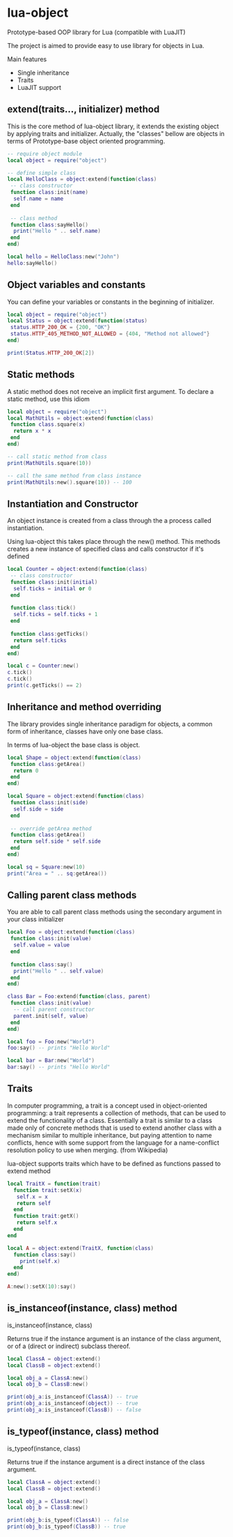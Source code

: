 # lua-object
Prototype-based OOP library for Lua (compatible with LuaJIT)

The project is aimed to provide easy to use library for objects in Lua.

Main features
* Single inheritance
* Traits
* LuaJIT support

## extend(traits..., initializer) method

This is the core method of lua-object library, it extends the existing object by applying traits and initializer.
Actually, the "classes" bellow are objects in terms of Prototype-base object oriented programming.

```lua
-- require object module
local object = require("object")

-- define simple class
local HelloClass = object:extend(function(class)
 -- class constructor
 function class:init(name)
  self.name = name
 end
 
 -- class method
 function class:sayHello()
  print("Hello " .. self.name)
 end
end)

local hello = HelloClass:new("John")
hello:sayHello()
```

## Object variables and constants ##
You can define your variables or constants in the beginning of initializer.

```lua
local object = require("object")
local Status = object:extend(function(status)
 status.HTTP_200_OK = {200, "OK"}
 status.HTTP_405_METHOD_NOT_ALLOWED = {404, "Method not allowed"}
end)

print(Status.HTTP_200_OK[2])
```

## Static methods ###
A static method does not receive an implicit first argument. To declare a static method, use this idiom
```lua
local object = require("object")
local MathUtils = object:extend(function(class)
 function class.square(x)
  return x * x
 end
end)

-- call static method from class
print(MathUtils.square(10))

-- call the same method from class instance
print(MathUtils:new().square(10)) -- 100
```

## Instantiation and Constructor ##
An object instance is created from a class through the a process called instantiation.

Using lua-object this takes place through the new() method. This methods creates a new instance of specified class and calls constructor if it's defined

```lua
local Counter = object:extend(function(class)
 -- class constructor
 function class:init(initial)
  self.ticks = initial or 0
 end
 
 function class:tick()
  self.ticks = self.ticks + 1
 end
 
 function class:getTicks()
  return self.ticks
 end
end)

local c = Counter:new()
c.tick()
c.tick()
print(c.getTicks() == 2)
```

## Inheritance and method overriding ##
The library provides single inheritance paradigm for objects, a common form of inheritance, classes have only one base class.

In terms of lua-object the base class is object.
```lua
local Shape = object:extend(function(class)
 function class:getArea()
  return 0
 end
end)

local Square = object:extend(function(class)
 function class:init(side)
  self.side = side
 end
 
 -- override getArea method
 function class:getArea()
  return self.side * self.side
 end
end)

local sq = Square:new(10)
print("Area = " .. sq:getArea())
```

## Calling parent class methods ##
You are able to call parent class methods using the secondary argument in your class initializer

```lua
local Foo = object:extend(function(class)
 function class:init(value)
  self.value = value
 end
 
 function class:say()
  print("Hello " .. self.value)
 end
end)

class Bar = Foo:extend(function(class, parent)
 function class:init(value)
  -- call parent constructor
  parent.init(self, value)
 end
end)

local foo = Foo:new("World")
foo:say() -- prints "Hello World"

local bar = Bar:new("World")
bar:say() -- prints "Hello World"
```

## Traits ##
In computer programming, a trait is a concept used in object-oriented programming: a trait represents a collection of methods, that can be used to extend the functionality of a class. Essentially a trait is similar to a class made only of concrete methods that is used to extend another class with a mechanism similar to multiple inheritance, but paying attention to name conflicts, hence with some support from the language for a name-conflict resolution policy to use when merging. (from Wikipedia)

lua-object supports traits which have to be defined as functions passed to extend method

```lua
local TraitX = function(trait)
  function trait:setX(x)
   self.x = x
   return self
  end
  function trait:getX()
   return self.x
  end
end

local A = object:extend(TraitX, function(class)
  function class:say()
    print(self.x)
  end
end)

A:new():setX(10):say()
```

## is_instanceof(instance, class) method ##

is_instanceof(instance, class)

Returns true if the instance argument is an instance of the class argument, or of a (direct or indirect) subclass thereof.

```lua
local ClassA = object:extend()
local ClassB = object:extend()

local obj_a = ClassA:new()
local obj_b = ClassB:new()

print(obj_a:is_instanceof(ClassA)) -- true
print(obj_a:is_instanceof(object)) -- true
print(obj_a:is_instanceof(ClassB)) -- false
```

## is_typeof(instance, class) method ##

is_typeof(instance, class)

Returns true if the instance argument is a direct instance of the class argument.

```lua
local ClassA = object:extend()
local ClassB = object:extend()

local obj_a = ClassA:new()
local obj_b = ClassB:new()

print(obj_b:is_typeof(ClassA)) -- false
print(obj_b:is_typeof(ClassB)) -- true
```
